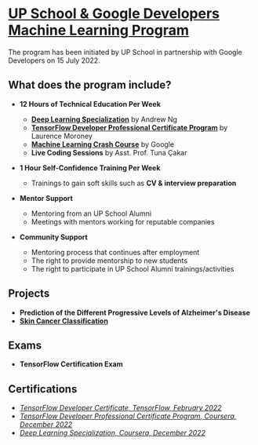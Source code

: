 # [UP School & Google Developers Machine Learning Program](https://www.upschool.io/en/google-ml-program%C4%B1)

The program has been initiated by UP School in partnership with Google Developers on 15 July 2022.

## What does the program include?

* **12 Hours of Technical Education Per Week**

  * [**Deep Learning Specialization**](https://www.deeplearning.ai/courses/deep-learning-specialization/) by Andrew Ng
  * [**TensorFlow Developer Professional Certificate Program**](https://www.deeplearning.ai/courses/tensorflow-developer-professional-certificate/) by Laurence Moroney
  * [**Machine Learning Crash Course**](https://developers.google.com/machine-learning/crash-course) by Google
  * **Live Coding Sessions** by Asst. Prof. Tuna Çakar
  
* **1 Hour Self-Confidence Training Per Week**

  * Trainings to gain soft skills such as **CV & interview preparation**
  
* **Mentor Support**

  * Mentoring from an UP School Alumni
  * Meetings with mentors working for reputable companies
  
* **Community Support**

  * Mentoring process that continues after employment
  * The right to provide mentorship to new students
  * The right to participate in UP School Alumni trainings/activities
  
## Projects

* **Prediction of the Different Progressive Levels of Alzheimer's Disease**
* [**Skin Cancer Classification**](https://github.com/ayseeyalciner/UP-School_Google-Developers_Machine-Learning-Program/tree/main/Capstone%20Project)

## Exams

* **TensorFlow Certification Exam** 

## Certifications

* [_TensorFlow Developer Certificate, TensorFlow, February 2022_](https://www.credential.net/7ed86f8c-9adf-4275-83b0-a86b7df168b6)
* [_TensorFlow Developer Professional Certificate Program, Coursera, December 2022_](https://www.coursera.org/account/accomplishments/specialization/certificate/4AA8T9H5WQPL)
* [_Deep Learning Specialization, Coursera, December 2022_](https://www.coursera.org/account/accomplishments/specialization/certificate/K5V4QA26C8YS)
